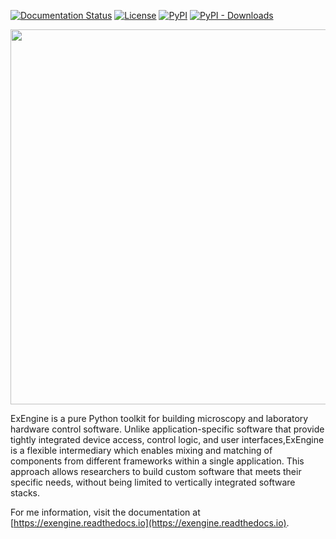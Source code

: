[![Documentation Status](https://readthedocs.org/projects/exengine/badge/?version=latest)](https://exengine.readthedocs.io/en/latest/?badge=latest)
[![License](https://img.shields.io/pypi/l/exengine.svg)](https://github.com/micro-manager/exengine/raw/master/LICENSE)
[![PyPI](https://img.shields.io/pypi/v/exengine.svg)](https://pypi.org/project/exengine)
[![PyPI - Downloads](https://img.shields.io/pypi/dm/exengine.svg)](https://pypistats.org/packages/exengine)
   
   
<img src="docs/_static/exengine_bigpicture.svg" width="600">

ExEngine is a pure Python toolkit for building microscopy and laboratory hardware control software. Unlike application-specific software that provide tightly integrated device access, control logic, and user interfaces,ExEngine is a flexible intermediary which enables mixing and matching of components from different frameworks within a single application. This approach allows researchers to build custom software that meets their specific needs, without being limited to vertically integrated software stacks.

For me information, visit the documentation at [https://exengine.readthedocs.io](https://exengine.readthedocs.io).
